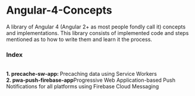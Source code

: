 # Angular-4-Concepts
A library of Angular 4 (Angular 2+ as most people fondly call it) concepts and implementations. This library consists of implemented code and steps mentioned as to how to write them and learn it the process.

<h3>Index</h3><br>
<b>1. precache-sw-app: </b>Precaching data using Service Workers<br>
<b>2. pwa-push-firebase-app</b>Progressive Web Application-based Push Notifications for all platforms using Firebase Cloud Messaging  
